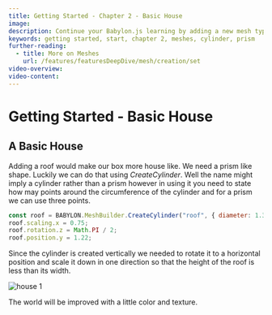 ```yaml
---
title: Getting Started - Chapter 2 - Basic House
image:
description: Continue your Babylon.js learning by adding a new mesh type to your scene.
keywords: getting started, start, chapter 2, meshes, cylinder, prism
further-reading:
  - title: More on Meshes
    url: /features/featuresDeepDive/mesh/creation/set
video-overview:
video-content:
---
```


# Getting Started - Basic House

## A Basic House

Adding a roof would make our box more house like. We need a prism like shape. Luckily we can do that using _CreateCylinder_. Well the name might imply a cylinder rather than a prism however in using it you need to state how may points around the circumference of the cylinder and for a prism we can use three points.

```javascript
const roof = BABYLON.MeshBuilder.CreateCylinder("roof", { diameter: 1.3, height: 1.2, tessellation: 3 });
roof.scaling.x = 0.75;
roof.rotation.z = Math.PI / 2;
roof.position.y = 1.22;
```

Since the cylinder is created vertically we needed to rotate it to a horizontal position and scale it down in one direction so that the height of the roof is less than its width.

<Playground id="#KBS9I5#70" title="Adding a Prism Roof Using 'CreateCylinder'" description="A playground demonstrating how to add a 'prism' roof to your house." image="/img/playgroundsAndNMEs/gettingStartedPrism.jpg"/>

![house 1](/img/getstarted/house1.png)

The world will be improved with a little color and texture.
